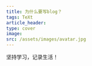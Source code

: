 ```yaml
---
title: 为什么要写blog？
tags: TeXt
article_header:
type: cover
image:
src: /assets/images/avatar.jpg
---
```

坚持学习，记录生活！
<!--more-->
